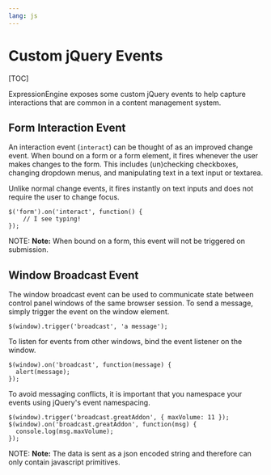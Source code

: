 ```yaml
---
lang: js
---
```


<!--
    This source file is part of the open source project
    ExpressionEngine User Guide (https://github.com/ExpressionEngine/ExpressionEngine-User-Guide)

    @link      https://expressionengine.com/
    @copyright Copyright (c) 2003-2020, Packet Tide, LLC (https://ellislab.com)
    @license   https://expressionengine.com/license Licensed under Apache License, Version 2.0
-->

# Custom jQuery Events

[TOC]

ExpressionEngine exposes some custom jQuery events to help capture interactions that are common in a content management system.

## Form Interaction Event

An interaction event (`interact`) can be thought of as an improved change event. When bound on a form or a form element, it fires whenever the user makes changes to the form. This includes (un)checking checkboxes, changing dropdown menus, and manipulating text in a text input or textarea.

Unlike normal change events, it fires instantly on text inputs and does not require the user to change focus.

    $('form').on('interact', function() {
        // I see typing!
    });

NOTE: **Note:** When bound on a form, this event will not be triggered on submission.

## Window Broadcast Event

The window broadcast event can be used to communicate state between control panel windows of the same browser session. To send a message, simply trigger the event on the window element.

    $(window).trigger('broadcast', 'a message');

To listen for events from other windows, bind the event listener on the window.

    $(window).on('broadcast', function(message) {
      alert(message);
    });

To avoid messaging conflicts, it is important that you namespace your events using jQuery's event namespacing.

    $(window).trigger('broadcast.greatAddon', { maxVolume: 11 });
    $(window).on('broadcast.greatAddon', function(msg) {
      console.log(msg.maxVolume);
    });

NOTE: **Note:** The data is sent as a json encoded string and therefore can only contain javascript primitives.
